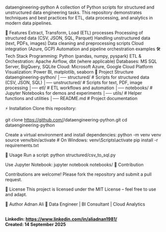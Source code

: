 dataengineering-python
A collection of Python scripts for structured and unstructured data engineering tasks.
This repository demonstrates techniques and best practices for ETL, data processing, and analytics in modern data pipelines.

🚀 Features
Extract, Transform, Load (ETL) processes
Processing of structured data (CSV, JSON, SQL, Parquet)
Handling unstructured data (text, PDFs, images)
Data cleaning and preprocessing scripts
Cloud integration (Azure, GCP)
Automation and pipeline orchestration examples
🛠️ Tech Stack
Programming: Python (pandas, numpy, pyspark)
ETL & Orchestration: Apache Airflow, dbt (where applicable)
Databases: MS SQL Server, BigQuery, SQLite
Cloud: Microsoft Azure, Google Cloud Platform
Visualization: Power BI, matplotlib, seaborn
📂 Project Structure
dataengineering-python/ │── structured/ # Scripts for structured data (CSV, JSON, SQL) │── unstructured/ # Scripts for text, PDF, image processing │── etl/ # ETL workflows and automation │── notebooks/ # Jupyter Notebooks for demos and experiments │── utils/ # Helper functions and utilities │── README.md # Project documentation

⚡ Installation
Clone this repository:

git clone https://github.com/<your-username>/dataengineering-python.git
cd dataengineering-python

Create a virtual environment and install dependencies:
python -m venv venv
source venv/bin/activate   # On Windows: venv\Scripts\activate
pip install -r requirements.txt

📘 Usage
Run a script:
python structured/csv_to_sql.py

Use Jupyter Notebook:
jupyter notebook notebooks/
🌱 Contribution

Contributions are welcome! Please fork the repository and submit a pull request.

📜 License
This project is licensed under the MIT License – feel free to use and adapt.

👤 Author
Adnan Ali
💼 Data Engineer | BI Consultant | Cloud Analytics

<br> <b>
LinkedIn: https://www.linkedin.com/in/aliadnan1981/
<br>
Created: 14 September 2025
